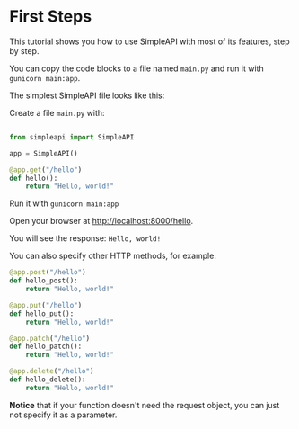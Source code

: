 # First Steps

This tutorial shows you how to use SimpleAPI with most of its features, step by step.

You can copy the code blocks to a file named `main.py` and run it with `gunicorn main:app`.

The simplest SimpleAPI file looks like this:

Create a file `main.py` with:

```python

from simpleapi import SimpleAPI

app = SimpleAPI()

@app.get("/hello")
def hello():
    return "Hello, world!"
```

Run it with `gunicorn main:app`

Open your browser at [http://localhost:8000/hello](http://localhost:8000/hello).

You will see the response:
`Hello, world!`

You can also specify other HTTP methods, for example:

```python
@app.post("/hello")
def hello_post():
    return "Hello, world!"

@app.put("/hello")
def hello_put():
    return "Hello, world!"

@app.patch("/hello")
def hello_patch():
    return "Hello, world!"

@app.delete("/hello")
def hello_delete():
    return "Hello, world!"
```

**Notice** that if your function doesn't need the request object, you can just not specify it as a parameter.
